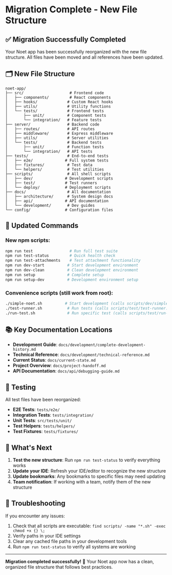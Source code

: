 # Migration Complete - New File Structure

## ✅ Migration Successfully Completed

Your Noet app has been successfully reorganized with the new file structure. All files have been moved and all references have been updated.

## 🗂️ New File Structure

```
noet-app/
├── src/                    # Frontend code
│   ├── components/         # React components
│   ├── hooks/             # Custom React hooks
│   ├── utils/             # Utility functions
│   └── tests/             # Frontend tests
│       ├── unit/          # Component tests
│       └── integration/   # Feature tests
├── server/                # Backend code
│   ├── routes/            # API routes
│   ├── middleware/        # Express middleware
│   ├── utils/             # Server utilities
│   └── tests/             # Backend tests
│       ├── unit/          # Function tests
│       └── integration/   # API tests
├── tests/                 # End-to-end tests
│   ├── e2e/              # Full system tests
│   ├── fixtures/          # Test data
│   └── helpers/           # Test utilities
├── scripts/               # All shell scripts
│   ├── dev/              # Development scripts
│   ├── test/             # Test runners
│   └── deploy/           # Deployment scripts
├── docs/                  # All documentation
│   ├── architecture/      # System design docs
│   ├── api/              # API documentation
│   └── development/       # Dev guides
└── config/               # Configuration files
```

## 🔄 Updated Commands

### New npm scripts:
```bash
npm run test                # Run full test suite
npm run test-status         # Quick health check
npm run test-attachments    # Test attachment functionality
npm run dev-start          # Start development environment
npm run dev-clean          # Clean development environment
npm run setup              # Complete setup
npm run setup-dev          # Development environment setup
```

### Convenience scripts (still work from root):
```bash
./simple-noet.sh          # Start development (calls scripts/dev/simple-noet.sh)
./test-runner.sh           # Run tests (calls scripts/test/test-runner.sh)
./run-test.sh              # Run specific test (calls scripts/test/run-test.sh)
```

## 📚 Key Documentation Locations

- **Development Guide**: `docs/development/complete-development-history.md`
- **Technical Reference**: `docs/development/technical-reference.md`
- **Current Status**: `docs/current-state.md`
- **Project Overview**: `docs/project-handoff.md`
- **API Documentation**: `docs/api/debugging-guide.md`

## 🧪 Testing

All test files have been reorganized:
- **E2E Tests**: `tests/e2e/`
- **Integration Tests**: `tests/integration/`
- **Unit Tests**: `src/tests/unit/`
- **Test Helpers**: `tests/helpers/`
- **Test Fixtures**: `tests/fixtures/`

## 🎉 What's Next

1. **Test the new structure**: Run `npm run test-status` to verify everything works
2. **Update your IDE**: Refresh your IDE/editor to recognize the new structure
3. **Update bookmarks**: Any bookmarks to specific files may need updating
4. **Team notification**: If working with a team, notify them of the new structure

## 🔧 Troubleshooting

If you encounter any issues:
1. Check that all scripts are executable: `find scripts/ -name "*.sh" -exec chmod +x {} \;`
2. Verify paths in your IDE settings
3. Clear any cached file paths in your development tools
4. Run `npm run test-status` to verify all systems are working

---

**Migration completed successfully!** 🎉
Your Noet app now has a clean, organized file structure that follows best practices.
